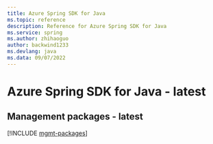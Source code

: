 ```yaml
---
title: Azure Spring SDK for Java
ms.topic: reference
description: Reference for Azure Spring SDK for Java
ms.service: spring
ms.author: zhihaoguo
author: backwind1233
ms.devlang: java
ms.data: 09/07/2022
---
```

# Azure Spring SDK for Java - latest

## Management packages - latest
[!INCLUDE [mgmt-packages](spring-mgmt-index.md)]